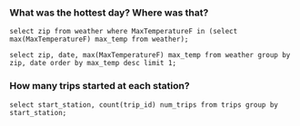 ### What was the hottest day? Where was that?
`select zip from weather where MaxTemperatureF in (select max(MaxTemperatureF) max_temp from weather);`

`select zip, date, max(MaxTemperatureF) max_temp from weather group by zip, date order by max_temp desc limit 1;`



### How many trips started at each station?
`select start_station, count(trip_id) num_trips from trips group by start_station;`


